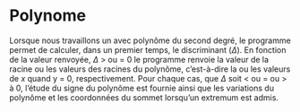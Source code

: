 # Polynome

Lorsque nous travaillons un avec polynôme du second degré, le programme permet de calculer, dans un premier temps, le discriminant ($\Delta$). En fonction de la valeur renvoyée, $\Delta$ > ou = 0 le programme renvoie la valeur de la racine ou les valeurs des racines du polynôme, c’est-à-dire la ou les valeurs de $x$ quand y = 0, respectivement. Pour chaque cas, que $\Delta$ soit < ou = ou > à 0, l’étude du signe du polynôme est fournie ainsi que les variations du polynôme et les coordonnées du sommet lorsqu’un extremum est admis. 
